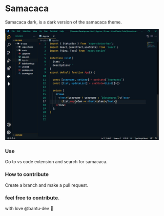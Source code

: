 # Samacaca

Samacaca dark, is a dark version of the samacaca theme.

![](public/samacaca.jpg)

### Use

Go to vs code extension and search for samacaca.

### How to contribute

Create a branch and make a pull request.

### feel free to contribute.

with love @bantu-dev :stars:

